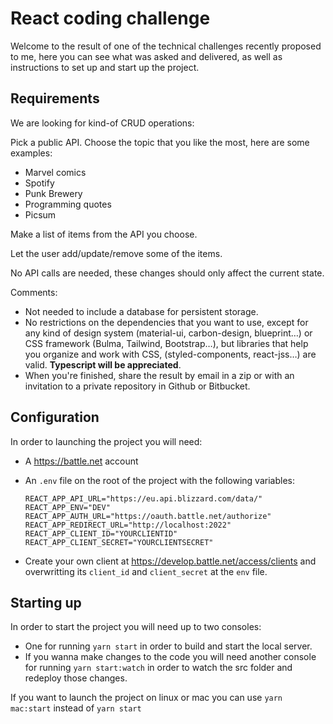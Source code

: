 # React coding challenge
Welcome to the result of one of the technical challenges recently proposed to me, here you can see what was asked and delivered, as well as instructions to set up and start up the project.

## Requirements

We are looking for kind-of CRUD operations:

Pick a public API. Choose the topic that you like the most, here are some examples:
* Marvel comics
* Spotify
* Punk Brewery
* Programming quotes
* Picsum

Make a list of items from the API you choose.

Let the user add/update/remove some of the items.

No API calls are needed, these changes should only affect the current state.

Comments:

* Not needed to include a database for persistent storage.
* No restrictions on the dependencies that you want to use, except for any kind of design system (material-ui, carbon-design, blueprint…) or CSS framework (Bulma, Tailwind, Bootstrap…), but libraries that help you organize and work with CSS, (styled-components, react-jss…) are valid. **Typescript will be appreciated**.
* When you're finished, share the result by email in a zip or with an invitation to a private repository in Github or Bitbucket.

## Configuration

In order to launching the project you will need:

* A https://battle.net account
* An `.env` file on the root of the project with the following variables:

      REACT_APP_API_URL="https://eu.api.blizzard.com/data/"
      REACT_APP_ENV="DEV"
      REACT_APP_AUTH_URL="https://oauth.battle.net/authorize"
      REACT_APP_REDIRECT_URL="http://localhost:2022"
      REACT_APP_CLIENT_ID="YOURCLIENTID"
      REACT_APP_CLIENT_SECRET="YOURCLIENTSECRET"
* Create your own client at https://develop.battle.net/access/clients and overwritting its `client_id` and `client_secret` at the `env` file.

## Starting up

In order to start the project you will need up to two consoles:
* One for running `yarn start` in order to build and start the local server.
* If you wanna make changes to the code you will need another console for running `yarn start:watch` in order to watch the src folder and redeploy those changes.

If you want to launch the project on linux or mac you can use `yarn mac:start` instead of `yarn start`
